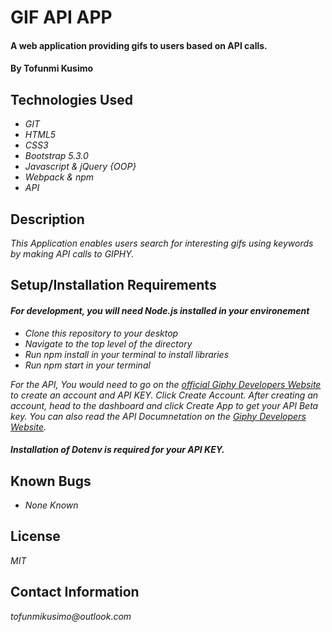 # GIF API APP

#### A web application providing gifs to users based on API calls.

#### By **Tofunmi Kusimo**

## Technologies Used

* _GIT_
* _HTML5_
* _CSS3_
* _Bootstrap 5.3.0_
* _Javascript & jQuery {OOP}_
* _Webpack & npm_
* _API_


## Description
_This Application enables users search for interesting gifs using keywords by making API calls to GIPHY._

## Setup/Installation Requirements
#### _For development, you will  need Node.js installed in your environement_

* _Clone this repository to your desktop_
* _Navigate to the top level of the directory_
* _Run npm install in your terminal to install libraries_
* _Run npm start in your terminal_

 _For the API, You would need to go on the [official Giphy Developers Website](https://developers.giphy.com/) to create an account and API KEY. Click Create Account. After creating an account, head to the dashboard and click Create App to get your API Beta key. You can also read the API Documnetation on the [Giphy Developers Website](https://developers.giphy.com/docs/api/)._

#### _Installation of Dotenv is required for your API KEY._


## Known Bugs

* _None Known_

## License
_MIT_

## Contact Information
_tofunmikusimo@outlook.com_
